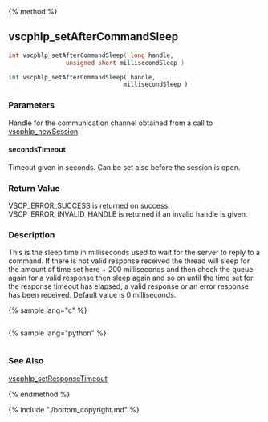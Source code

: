 {% method %}
## vscphlp_setAfterCommandSleep

```c
int vscphlp_setAfterCommandSleep( long handle, 
                unsigned short millisecondSleep )
```

```python
int vscphlp_setAfterCommandSleep( handle, 
                                millisecondSleep )
```

### Parameters

Handle for the communication channel obtained from a call to [vscphlp_newSession](vscphlp_newsession.md).

#### secondsTimeout
Timeout given in seconds. Can be set also before the session is open.


### Return Value
VSCP_ERROR_SUCCESS is returned on success. VSCP_ERROR_INVALID_HANDLE is returned if an invalid handle is given. 

### Description
This is the sleep time in milliseconds used to wait for the server to reply to a command. If there is not valid response received the thread will sleep for the amount of time set here + 200 milliseconds and then check the queue again for a valid response then sleep again and so on until the time set for the response timeout has elapsed, a valid response or an error response has been received. Default value is 0 milliseconds. 

{% sample lang="c" %}


```c

```

{% sample lang="python" %}


```python

```

### See Also
[vscphlp_setResponseTimeout](vscphlp_setresponsetimeout.md)

{% endmethod %}

{% include "./bottom_copyright.md" %}
